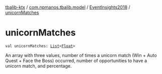 [tbalib-ktx](../../index.md) / [com.npmanos.tbalib.model](../index.md) / [EventInsights2018](index.md) / [unicornMatches](./unicorn-matches.md)

# unicornMatches

`val unicornMatches: `[`List`](https://kotlinlang.org/api/latest/jvm/stdlib/kotlin.collections/-list/index.html)`<`[`Float`](https://kotlinlang.org/api/latest/jvm/stdlib/kotlin/-float/index.html)`>`

An array with three values, number of times a unicorn match (Win + Auto Quest + Face the Boss) occurred, number of opportunities to have a unicorn match, and percentage.

